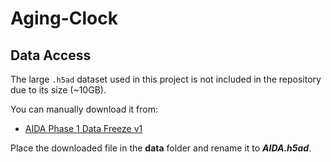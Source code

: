 # Aging-Clock

## Data Access

The large `.h5ad` dataset used in this project is not included in the repository due to its size (~10GB).

You can manually download it from:

- [AIDA Phase 1 Data Freeze v1](https://cellxgene.cziscience.com/collections/ced320a1-29f3-47c1-a735-513c7084d508)

Place the downloaded file in the **data** folder and rename it to ***AIDA.h5ad***.
